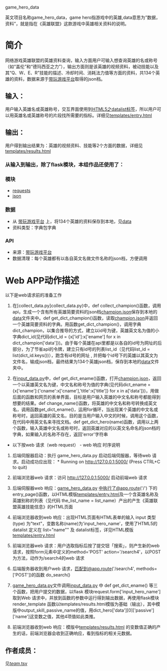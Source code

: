 game_hero_data

英文项目名称game_hero_data，game hero指游戏中的英雄,data意思为”数据，资料”，就是指在《英雄联盟》这款游戏中英雄相关资料的说明。

# 简介 
网络游戏英雄联盟的英雄资料查询，输入方面用户可输入想查询英雄的名或称号（如“盖伦”和“德玛西亚之力”），输出方面则是该英雄的视频资料，被动技能以及其“Q、W、E、R”技能的描述、冷却时间、消耗法力值等方面的资料，共134个英雄的资料，数据来源于[带玩游戏平台](http://lolapi.games-cube.com/GetChampionDetail?champion_id={champion_id})取得的json档。


## 输入：
用户输入英雄名或英雄称号，交互界面使用到[HTML5之datalist标签](http://www.w3school.com.cn/html5/html5_datalist.asp)，所以用户可以用英雄名或英雄称号的片段找所需要的指标。详细见[templates/entry.html](templates/entry.html)
## 输出：
用户得到输出结果为：英雄的视频资料、技能等2个方面的数据，详细见[templates/results.html](templates/results.html)

### 从输入到输出，除了flask模块，本组作品还使用了：
### 模块
* [requests](http://docs.python-requests.org/zh_CN/latest/user/quickstart.html)
* [json](https://docs.python.org/2/library/json.html)
### 数据
*  从 [带玩游戏平台](http://lolapi.games-cube.com/GetChampionDetail?champion_id={champion_id})
上，将134个英雄的资料保存到本地，见[data](data)
*  资料类型：字典包字典  
### API
* 来源：[带玩游戏平台](http://lolapi.games-cube.com/GetChampionDetail?champion_id={champion_id})
* 数据清理：每个英雄都有以各自英文名做文件名称的json档，方便调用

# Web APP动作描述
 以下是web请求前的准备工作

1. 在[collect_data.py]collect_data.py)中，def collect_champion()函数，调用api，生成一个含有所有英雄简要资料的json档[champion.json](data/champion.json)保存到本地的[data](data)文件夹中。def get_dict_champion()函数，读取[champion.json](data/champion.json)并返回一个英雄简要资料的字典。用函数get_dict_champion()，调用字典dict_champion，以集合推导的方式，建立以id号为键，英雄英文名为值的小字典dict_id(见代码dict_id = {x['id']:x['ename'] for x in dict_champion['data']})。由于每个英雄在api里都是以各自的id号为网址的后部分，为了节省api的令牌，建立只有id号的列表list_id（见代码list_id = list(dict_id.keys())），跑含有id号的网址 , 并把每个id号下的英雄以其英文为文件名，输成json档，最终结果为134个英雄json档，保存到本地的[data](game_hero_data/data)文件夹中。

2. 在[input_data.py](input_data.py)中，def get_dict_ename()函数，打开[champion.json](data/champion.json)，返回一个以英雄英文名为键，中文名和称号为值的字典(见代码dict_ename = {x['ename']:{'cname':x['cname'],'title':x['title']} for x in a['data']})，用做后面的函数和网页的表单界面，目标是用户输入英雄的中文名和称号都能得到想要的结果。def change_name()函数，将英雄的中文名和称号转换成英文名，调用函数get_dict_ename()，运用for循环，当出现某个英雄的中文名或称号时，返回英雄的英文名，目的是当用户输入中文的时候，调用这个函数，在代码中用英文名来寻找文档。def get_dict_hero(name)函数，调用以上两个函数，输入英雄中文名或称号时，返回英雄对应的以英文名命名的json档的字典，如果输入的名称不存在，返回'error'字符串

* 以下按web 请求（web request） - web 响应 时序说明

1. 后端伺服器启动：执行 game_hero_data.py 启动后端伺服器，等待web 请求。启动成功应出现： * Running on http://127.0.0.1:5000/ (Press CTRL+C to quit)

2. 前端浏览器web 请求：访问 http://127.0.0.1:5000/ 启动前端web 请求

3. 后端伺服器web 响应：[game_hero_data.py](game_hero_data.py) 中执行了@app.route('/') 下的 entry_page()函数，以HTML模版[templates/entry.html](templates/entry.html)及一个含英雄名称及英雄别称的列表（见代码 the_list_name = list_name）产出的产生《英雄联盟英雄技能信息》的HTML页面

4. 前端浏览器收到web 响应：出现HTML页面有HTML表单的输入 input 类型(type) 为"text"，变数名称(name)为'input_hero_name'，使用了HTML5的datalist 定义在 list="name"" 及 datalist标签，详见HTML模版[templates/entry.html](templates/entry.html)

5. 前端浏览器web 请求：用户选取指标后按了提交钮「搜索」，则产生新的web 请求，按照form元素中定义的method='POST' action='/search4'，以POST为方法，动作为/search4的web 请求

6. 后端服务器收到用户web 请求，匹配到@app.route('/search4', methods=['POST'])的函数 do_search()

7. [game_hero_data.py](game_hero_data.py)文件调用[input_data.py](input_data.py) 中 def get_dict_ename() 等三个函数，把用户提交的数据，以flask 模块request.form['input_hero_name']	取到Web 请求中，并放到函数的参数中运行得到输出数据，再使用flask模块render_template 函数以templates/results.html模版为基础（输出），其中模版中output_skill_passive_name的值，用dict_hero['data'][0]['passive']['name']这变数之值，其他4项值如此类推。

8. 前端浏览器收到web 响应：模版中[templates/results.html](templates/results.html) 的变数值正确的产生的话，前端浏览器会收到正确响应，看到指标的相关元数据。


## 作者成员：
见[_team_.tsv](_team_/_team_.tsv)
